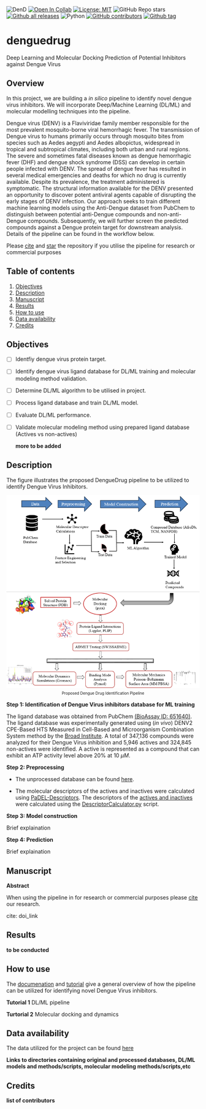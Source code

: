 ![DenD](https://img.shields.io/badge/Project-DengueDrug-lightblue) 
[![Open In Collab](https://colab.research.google.com/assets/colab-badge.svg)](xxxxxx)
[![License: MIT](https://img.shields.io/badge/License-MIT-yellow.svg)](https://opensource.org/licenses/MIT) 
![GitHub Repo stars](https://img.shields.io/github/stars/omicscodeathon/denguedrug)
[![Github all releases](https://img.shields.io/github/downloads/omicscodeathon/denguedrug/total.svg)](https://GitHub.com/omicscodeathon/denguedrug/releases/)
![Python](https://img.shields.io/badge/python-3.12-blue.svg)
[![GitHub contributors](https://img.shields.io/github/contributors/omicscodeathon/denguedrug.svg)](https://GitHub.com/omicscodeathon/denguedrug/graphs/contributors/)
[![Github tag](https://badgen.net/github/tag/omicscodeathon/denguedrug)](https://github.com/omicscodeathon/denguedrug/tags/)

# denguedrug
Deep Learning and Molecular Docking Prediction of Potential Inhibitors against Dengue Virus

## Overview 
In this project, we are building a _in silico_ pipeline to identify novel dengue virus inhibitors. We will incorporate Deep/Machine Learning (DL/ML) and molecular modelling techniques into the pipeline.

Dengue virus (DENV) is a Flaviviridae family member responsible for the most prevalent mosquito-borne viral hemorrhagic fever. The transmission of Dengue virus to humans primarily occurs through mosquito bites from species such as Aedes aegypti and Aedes albopictus, widespread in tropical and subtropical climates, including both urban and rural regions. The severe and sometimes fatal diseases known as dengue hemorrhagic fever (DHF) and dengue shock syndrome (DSS) can develop in certain people infected with DENV. The spread of dengue fever has resulted in several medical emergencies and deaths for which no drug is currently available. Despite its prevalence, the treatment administered is symptomatic. The structural information available for the DENV presented an opportunity to discover potent antiviral agents capable of disrupting the early stages of DENV infection. 
Our approach seeks to train different machine learning models using the Anti-Dengue dataset from PubChem to distinguish between potential anti-Dengue compounds and non-anti-Dengue compounds. Subsequently, we will further screen the predicted compounds against a Dengue protein target for downstream analysis. Details of the pipeline can be found in the workflow below.

Please [cite](xxx) and [star](https://docs.github.com/en/get-started/exploring-projects-on-github/saving-repositories-with-stars) the repository if you utilise the pipeline for research or commercial purposes

## Table of contents
1. [Objectives](#objectives)
2. [Description](#description)
3. [Manuscript](#manuscript)
4. [Results](#results)
5. [How to use](#how-to-use)
6. [Data availability](#data-availability)
7. [Credits](#credits)

## Objectives
- [ ] Identfiy dengue virus protein target.
- [ ] Identify dengue virus ligand database for DL/ML training and molecular modeling method validation.
- [ ] Determine DL/ML algorithm to be utilised in project.
- [ ] Process ligand database and train DL/ML model.
- [ ] Evaluate DL/ML performance.
- [ ] Validate molecular modeling method using prepared ligand database (Actives vs non-actives)

  **more to be added**

## Description
The figure illustrates the proposed DengueDrug pipeline to be utilized to identify Dengue Virus Inhibitors.

<p align="center">
  <img src="figures/DengueDrug%20project%20workflow%20diagram.png" alt="Proposed Dengue Drug Identification Pipeline" title="Proposed Dengue Drug Identification Pipeline" width="800"/>
  <br>
  <font size="1">
  Proposed Dengue Drug Identification Pipeline</a>
  </font>
</p>

**Step 1: Identification of Dengue Virus inhibitors database for ML training**

The ligand database was obtained from PubChem [(BioAssay ID: 651640)](https://pubchem.ncbi.nlm.nih.gov/bioassay/651640). The ligand database was experimentally generated using (_in vivo_) DENV2 CPE-Based HTS Measured in Cell-Based and Microorganism Combination System method by the [Broad Institute](http://www.broadinstitute.org/). A total of 347,136 compounds were analyzed for their Dengue Virus inhibition and 5,946 actives and 324,845 non-actives were identified. A active is represented as a compound that can exhibit an ATP activity level above 20% at 10 $\mu M$. 

**Step 2: Preprocessing**

 - The unprocessed database can be found [here](data/unprocessed_database_PubChem_651640).

 - The molecular descriptors of the actives and inactives were calculated using [PaDEL-Descriptors](http://www.yapcwsoft.com/dd/padeldescriptor/). The descriptors of the [actives and inactives](data) were calculated using the [DescriptorCalculator.py](scripts/DescriptorCalculator.py) script.

**Step 3: Model construction**

Brief explaination

**Step 4: Prediction**

Brief explaination

## Manuscript

**Abstract**

When using the pipeline in for research or commercial purposes please [cite](xxx) our research.

cite: doi_link

## Results

**to be conducted**

## How to use

The [documenation](docs) and [tutorial](notebooks) give a general overview of how the pipeline can be utilized for identifying novel Dengue Virus inhibitors.

**Tutorial 1**
DL/ML pipeline

**Turtorial 2**
Molecular docking and dynamics

## Data availability

The data utilized for the project can be found [here](data)

**Links to directories containing original and processed databases, DL/ML models and methods/scripts, molecular modeling methods/scripts,etc** 

## Credits

**list of contributors**


